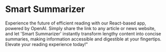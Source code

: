 # Smart Summarizer

Experience the future of efficient reading with our React-based app, powered by OpenAI. Simply share the link to any article or news website, and let 'Smart Summarizer' instantly transform lengthy content into concise summaries, making information accessible and digestible at your fingertips. Elevate your reading experience today!"